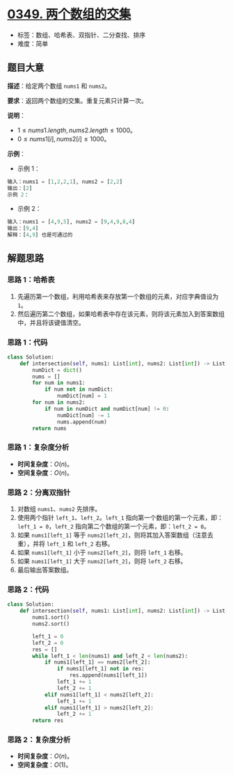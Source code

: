 # [0349. 两个数组的交集](https://leetcode.cn/problems/intersection-of-two-arrays/)

- 标签：数组、哈希表、双指针、二分查找、排序
- 难度：简单

## 题目大意

**描述**：给定两个数组 `nums1` 和 `nums2`。

**要求**：返回两个数组的交集。重复元素只计算一次。

**说明**：

- $1 \le nums1.length, nums2.length \le 1000$。
- $0 \le nums1[i], nums2[i] \le 1000$。

**示例**：

- 示例 1：

```python
输入：nums1 = [1,2,2,1], nums2 = [2,2]
输出：[2]
示例 2：
```

- 示例 2：

```python
输入：nums1 = [4,9,5], nums2 = [9,4,9,8,4]
输出：[9,4]
解释：[4,9] 也是可通过的
```

## 解题思路

### 思路 1：哈希表

1. 先遍历第一个数组，利用哈希表来存放第一个数组的元素，对应字典值设为 `1`。
2. 然后遍历第二个数组，如果哈希表中存在该元素，则将该元素加入到答案数组中，并且将该键值清空。

### 思路 1：代码

```python
class Solution:
    def intersection(self, nums1: List[int], nums2: List[int]) -> List[int]:
        numDict = dict()
        nums = []
        for num in nums1:
            if num not in numDict:
                numDict[num] = 1
        for num in nums2:
            if num in numDict and numDict[num] != 0:
                numDict[num] -= 1
                nums.append(num)
        return nums
```

### 思路 1：复杂度分析

- **时间复杂度**：$O(n)$。
- **空间复杂度**：$O(n)$。

### 思路 2：分离双指针

1. 对数组 `nums1`、`nums2` 先排序。
2. 使用两个指针 `left_1`、`left_2`。`left_1` 指向第一个数组的第一个元素，即：`left_1 = 0`，`left_2` 指向第二个数组的第一个元素，即：`left_2 = 0`。
3. 如果 `nums1[left_1]` 等于 `nums2[left_2]`，则将其加入答案数组（注意去重），并将 `left_1` 和 `left_2` 右移。
4. 如果 `nums1[left_1]` 小于 `nums2[left_2]`，则将 `left_1` 右移。
5. 如果 `nums1[left_1]` 大于 `nums2[left_2]`，则将 `left_2` 右移。
6. 最后输出答案数组。

### 思路 2：代码

```python
class Solution:
    def intersection(self, nums1: List[int], nums2: List[int]) -> List[int]:
        nums1.sort()
        nums2.sort()

        left_1 = 0
        left_2 = 0
        res = []
        while left_1 < len(nums1) and left_2 < len(nums2):
            if nums1[left_1] == nums2[left_2]:
                if nums1[left_1] not in res:
                    res.append(nums1[left_1])
                left_1 += 1
                left_2 += 1
            elif nums1[left_1] < nums2[left_2]:
                left_1 += 1
            elif nums1[left_1] > nums2[left_2]:
                left_2 += 1
        return res
```

### 思路 2：复杂度分析

- **时间复杂度**：$O(n)$。
- **空间复杂度**：$O(1)$。
